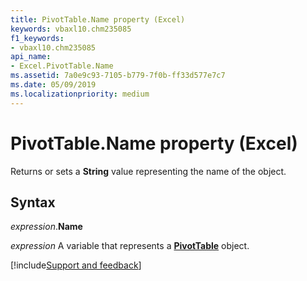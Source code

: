 ```yaml
---
title: PivotTable.Name property (Excel)
keywords: vbaxl10.chm235085
f1_keywords:
- vbaxl10.chm235085
api_name:
- Excel.PivotTable.Name
ms.assetid: 7a0e9c93-7105-b779-7f0b-ff33d577e7c7
ms.date: 05/09/2019
ms.localizationpriority: medium
---
```



# PivotTable.Name property (Excel)

Returns or sets a **String** value representing the name of the object.


## Syntax

_expression_.**Name**

_expression_ A variable that represents a **[PivotTable](Excel.PivotTable.md)** object.




[!include[Support and feedback](~/includes/feedback-boilerplate.md)]